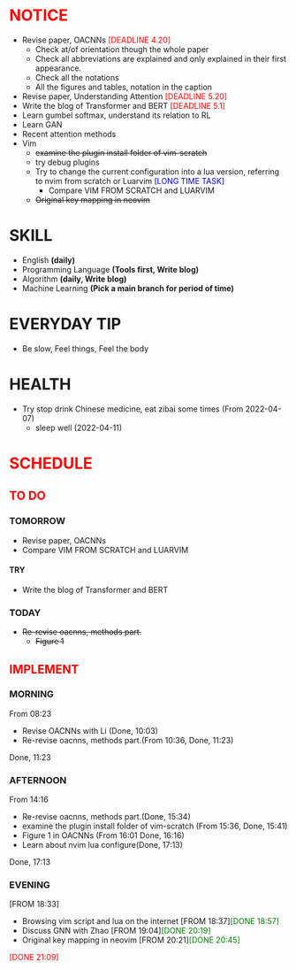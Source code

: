 # <font color=red>NOTICE</font>

- Revise paper, OACNNs <font color=red>[DEADLINE 4.20]</font>
  - Check at/of orientation though the whole paper
  - Check all abbreviations are explained and only explained in their first
    appearance.
  - Check all the notations
  - All the figures and tables, notation in the caption
- Revise paper, Understanding Attention <font color=red>[DEADLINE 5.20]</font>
- Write the blog of Transformer and BERT <font color=red>[DEADLINE 5.1]</font>
- Learn gumbel softmax, understand its relation to RL
- Learn GAN
- Recent attention methods
- Vim
  - ~~examine the plugin install folder of vim-scratch~~
  - try debug plugins
  - Try to change the current configuration into a lua version, referring to
    nvim from scratch or Luarvim <font color=blue>[LONG TIME TASK]</font>
    - Compare VIM FROM SCRATCH and LUARVIM
  - ~~Original key mapping in neovim~~

# SKILL

- English **(daily)**
- Programming Language **(Tools first, Write blog)**
- Algorithm **(daily, Write blog)**
- Machine Learning **(Pick a main branch for period of time)**

# EVERYDAY TIP

- Be slow, Feel things, Feel the body

# HEALTH

- Try stop drink Chinese medicine, eat zibai some times (From 2022-04-07)
  - sleep well (2022-04-11)

# <font color=red>SCHEDULE</font>

## <font color=red>TO DO</font>

### TOMORROW

- Revise paper, OACNNs
- Compare VIM FROM SCRATCH and LUARVIM

#### TRY

- Write the blog of Transformer and BERT

### TODAY

- ~~Re-revise oacnns, methods part.~~
  - ~~Figure 1~~

## <font color=red>IMPLEMENT</font>

### MORNING

From 08:23

- Revise OACNNs with Li (Done, 10:03)
- Re-revise oacnns, methods part.(From 10:36, Done, 11:23)

Done, 11:23

### AFTERNOON

From 14:16

- Re-revise oacnns, methods part.(Done, 15:34)
- examine the plugin install folder of vim-scratch (From 15:36, Done, 15:41)
- Figure 1 in OACNNs (From 16:01 Done, 16:16)
- Learn about nvim lua configure(Done, 17:13)

Done, 17:13

### EVENING

[FROM 18:33]

- Browsing vim script and lua on the internet [FROM
  18:37]<font color=green>[DONE 18:57]</font>
- Discuss GNN with Zhao [FROM 19:04]<font color=green>[DONE 20:19]</font>
- Original key mapping in neovim [FROM 20:21]<font color=green>[DONE
  20:45]</font>

<font color=red>[DONE 21:09]</font>
